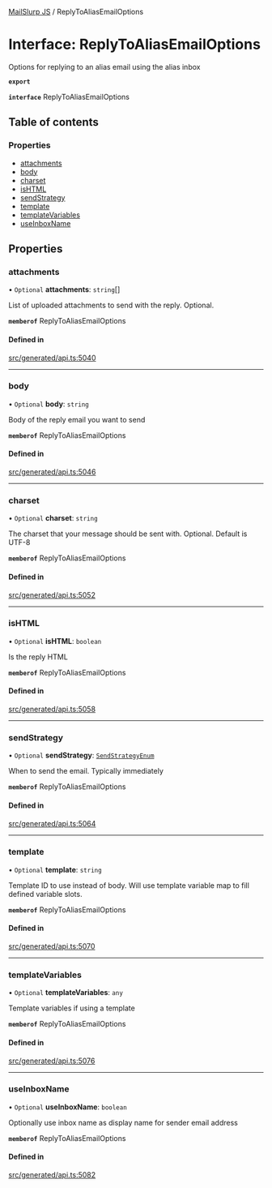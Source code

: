 [MailSlurp JS](../README.md) / ReplyToAliasEmailOptions

# Interface: ReplyToAliasEmailOptions

Options for replying to an alias email using the alias inbox

**`export`**

**`interface`** ReplyToAliasEmailOptions

## Table of contents

### Properties

- [attachments](ReplyToAliasEmailOptions.md#attachments)
- [body](ReplyToAliasEmailOptions.md#body)
- [charset](ReplyToAliasEmailOptions.md#charset)
- [isHTML](ReplyToAliasEmailOptions.md#ishtml)
- [sendStrategy](ReplyToAliasEmailOptions.md#sendstrategy)
- [template](ReplyToAliasEmailOptions.md#template)
- [templateVariables](ReplyToAliasEmailOptions.md#templatevariables)
- [useInboxName](ReplyToAliasEmailOptions.md#useinboxname)

## Properties

### attachments

• `Optional` **attachments**: `string`[]

List of uploaded attachments to send with the reply. Optional.

**`memberof`** ReplyToAliasEmailOptions

#### Defined in

[src/generated/api.ts:5040](https://github.com/mailslurp/mailslurp-client/blob/6bcf839/src/generated/api.ts#L5040)

___

### body

• `Optional` **body**: `string`

Body of the reply email you want to send

**`memberof`** ReplyToAliasEmailOptions

#### Defined in

[src/generated/api.ts:5046](https://github.com/mailslurp/mailslurp-client/blob/6bcf839/src/generated/api.ts#L5046)

___

### charset

• `Optional` **charset**: `string`

The charset that your message should be sent with. Optional. Default is UTF-8

**`memberof`** ReplyToAliasEmailOptions

#### Defined in

[src/generated/api.ts:5052](https://github.com/mailslurp/mailslurp-client/blob/6bcf839/src/generated/api.ts#L5052)

___

### isHTML

• `Optional` **isHTML**: `boolean`

Is the reply HTML

**`memberof`** ReplyToAliasEmailOptions

#### Defined in

[src/generated/api.ts:5058](https://github.com/mailslurp/mailslurp-client/blob/6bcf839/src/generated/api.ts#L5058)

___

### sendStrategy

• `Optional` **sendStrategy**: [`SendStrategyEnum`](../enums/ReplyToAliasEmailOptions.SendStrategyEnum.md)

When to send the email. Typically immediately

**`memberof`** ReplyToAliasEmailOptions

#### Defined in

[src/generated/api.ts:5064](https://github.com/mailslurp/mailslurp-client/blob/6bcf839/src/generated/api.ts#L5064)

___

### template

• `Optional` **template**: `string`

Template ID to use instead of body. Will use template variable map to fill defined variable slots.

**`memberof`** ReplyToAliasEmailOptions

#### Defined in

[src/generated/api.ts:5070](https://github.com/mailslurp/mailslurp-client/blob/6bcf839/src/generated/api.ts#L5070)

___

### templateVariables

• `Optional` **templateVariables**: `any`

Template variables if using a template

**`memberof`** ReplyToAliasEmailOptions

#### Defined in

[src/generated/api.ts:5076](https://github.com/mailslurp/mailslurp-client/blob/6bcf839/src/generated/api.ts#L5076)

___

### useInboxName

• `Optional` **useInboxName**: `boolean`

Optionally use inbox name as display name for sender email address

**`memberof`** ReplyToAliasEmailOptions

#### Defined in

[src/generated/api.ts:5082](https://github.com/mailslurp/mailslurp-client/blob/6bcf839/src/generated/api.ts#L5082)
